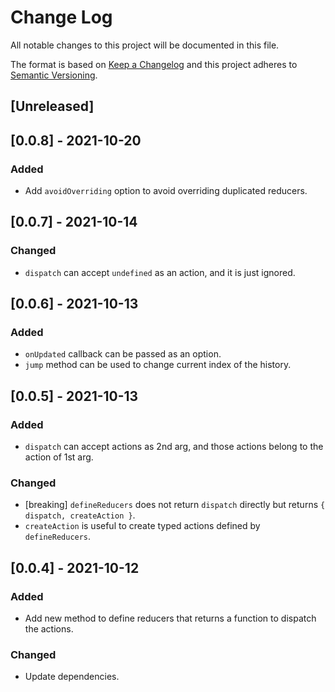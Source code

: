 # Change Log
All notable changes to this project will be documented in this file.

The format is based on [Keep a Changelog](http://keepachangelog.com/)
and this project adheres to [Semantic Versioning](http://semver.org/).

## [Unreleased]

## [0.0.8] - 2021-10-20
### Added
- Add `avoidOverriding` option to avoid overriding duplicated reducers.

## [0.0.7] - 2021-10-14
### Changed
- `dispatch` can accept `undefined` as an action, and it is just ignored.

## [0.0.6] - 2021-10-13
### Added
- `onUpdated` callback can be passed as an option.
- `jump` method can be used to change current index of the history.

## [0.0.5] - 2021-10-13
### Added
- `dispatch` can accept actions as 2nd arg, and those actions belong to the action of 1st arg.

### Changed
- [breaking] `defineReducers` does not return `dispatch` directly but returns `{ dispatch, createAction }`.
- `createAction` is useful to create typed actions defined by `defineReducers`.

## [0.0.4] - 2021-10-12
### Added
- Add new method to define reducers that returns a function to dispatch the actions.

### Changed
- Update dependencies.
